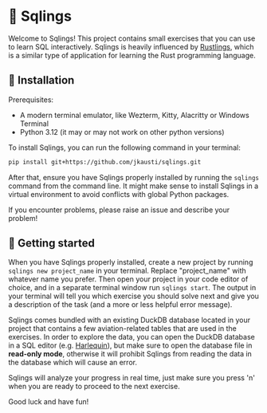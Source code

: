 📝 Sqlings
================

Welcome to Sqlings! This project contains small exercises that you can use to
learn SQL interactively. Sqlings is heavily influenced by
[Rustlings](https://github.com/rust-lang/rustlings), which is a similar
type of application for learning the Rust programming language.


💬 Installation
------------

Prerequisites:

* A modern terminal emulator, like Wezterm, Kitty, Alacritty or Windows Terminal
* Python 3.12 (it may or may not work on other python versions)

To install Sqlings, you can run the following command in your terminal:

```bash
pip install git+https://github.com/jkausti/sqlings.git
```

After that, ensure you have Sqlings properly installed by running the `sqlings`
command from the command line. It might make sense to install Sqlings in a
virtual environment to avoid conflicts with global Python packages.

If you encounter problems, please raise an issue and describe your problem!


💬 Getting started
------------

When you have Sqlings properly installed, create a new project by running
`sqlings new project_name` in your terminal. Replace "project_name" with
whatever name you prefer. Then open your project in your code editor of choice,
and in a separate terminal window run `sqlings start`. The output in your
terminal will tell you which exercise you should solve next and give you a
description of the task (and a more or less helpful error message).

Sqlings comes bundled with an existing DuckDB database located in your project
that contains a few aviation-related tables that are used in the exercises. In
order to explore the data, you can open the DuckDB database in a SQL editor
(e.g. [Harlequin](https://github.com/tconbeer/harlequin)), but make sure to open
the database file in **read-only mode**, otherwise it will prohibit Sqlings from
reading the data in the database which will cause an error.

Sqlings will analyze your progress in real time, just make sure you press 'n'
when you are ready to proceed to the next exercise.

Good luck and have fun!
